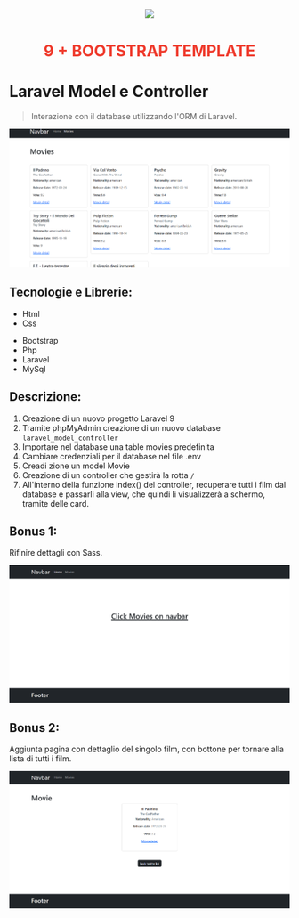 <div align="center"><a href="https://laravel.com" target="_blank"><img src="https://raw.githubusercontent.com/laravel/art/master/logo-lockup/5%20SVG/2%20CMYK/1%20Full%20Color/laravel-logolockup-cmyk-red.svg" width="400"></a>
<h1><strong style="color: #EF3B2D;">9 + BOOTSTRAP TEMPLATE</strong></h1></div>

# Laravel Model e Controller

> Interazione con il database utilizzando l'ORM di Laravel.

![Screenshot](./public/img/Screenshot_3.png)

## Tecnologie e Librerie:

-   Html
-   Css
<!-- - Sass  -->
-   Bootstrap
-   Php
-   Laravel
-   MySql

## Descrizione:

1.  Creazione di un nuovo progetto Laravel 9
2.  Tramite phpMyAdmin creazione di un nuovo database `laravel_model_controller`
3.  Importare nel database una table movies predefinita
4.  Cambiare credenziali per il database nel file .env
5.  Creadi zione un model Movie
6.  Creazione di un controller che gestirà la rotta `/`
7.  All'interno della funzione index() del controller, recuperare tutti i film dal database e passarli alla view, che quindi li visualizzerà a schermo, tramite delle card.

## Bonus 1:

Rifinire dettagli con Sass.

![Screenshot](./public/img/Screenshot_2.png)

## Bonus 2:

Aggiunta pagina con dettaglio del singolo film, con bottone per tornare alla lista di tutti i film.

![Screenshot](./public/img/Screenshot_1.png)
